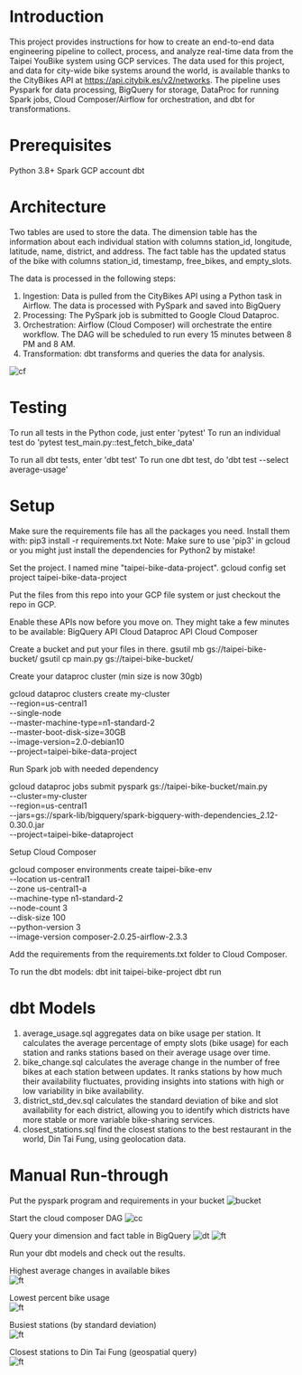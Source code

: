 # Introduction

This project provides instructions for how to create an end-to-end data engineering pipeline to collect, process, and analyze real-time data from the Taipei YouBike system using GCP services. 
The data used for this project, and data for city-wide bike systems around the world, is available thanks to the CityBikes API at https://api.citybik.es/v2/networks.
The pipeline uses Pyspark for data processing, BigQuery for storage, DataProc for running Spark jobs, Cloud Composer/Airflow for orchestration, and dbt for transformations.

# Prerequisites

Python 3.8+
Spark 
GCP account
dbt

# Architecture
Two tables are used to store the data.
The dimension table has the information about each individual station with columns station_id, longitude, latitude, name, district, and address.
The fact table has the updated status of the bike with columns station_id, timestamp, free_bikes, and empty_slots.

The data is processed in the following steps:
1. Ingestion: Data is pulled from the CityBikes API using a Python task in Airflow. The data is processed with PySpark and saved into BigQuery
2. Processing: The PySpark job is submitted to Google Cloud Dataproc.
3. Orchestration: Airflow (Cloud Composer) will orchestrate the entire workflow. The DAG will be scheduled to run every 15 minutes between 8 PM and 8 AM.
4. Transformation: dbt transforms and queries the data for analysis.

![cf](screenshots/workflow.png)

# Testing
To run all tests in the Python code, just enter 'pytest'
To run an individual test do 'pytest test_main.py::test_fetch_bike_data'

To run all dbt tests, enter 'dbt test'
To run one dbt test, do 'dbt test --select average-usage'

# Setup
Make sure the requirements file has all the packages you need. Install them with:
pip3 install -r requirements.txt
Note: Make sure to use 'pip3' in gcloud or you might just install the dependencies for Python2 by mistake!

Set the project. I named mine "taipei-bike-data-project".
gcloud config set project taipei-bike-data-project

Put the files from this repo into your GCP file system or just checkout the repo in GCP.

Enable these APIs now before you move on. They might take a few minutes to be available:
BigQuery API
Cloud Dataproc API
Cloud Composer

Create a bucket and put your files in there.
gsutil mb gs://taipei-bike-bucket/
gsutil cp main.py gs://taipei-bike-bucket/

Create your dataproc cluster (min size is now 30gb)

gcloud dataproc clusters create my-cluster \
    --region=us-central1 \
    --single-node \
    --master-machine-type=n1-standard-2 \
    --master-boot-disk-size=30GB \
    --image-version=2.0-debian10 \
    --project=taipei-bike-data-project

Run Spark job with needed dependency

gcloud dataproc jobs submit pyspark gs://taipei-bike-bucket/main.py \
    --cluster=my-cluster \
    --region=us-central1 \
    --jars=gs://spark-lib/bigquery/spark-bigquery-with-dependencies_2.12-0.30.0.jar \
    --project=taipei-bike-dataproject

Setup Cloud Composer

gcloud composer environments create taipei-bike-env \
    --location us-central1 \
    --zone us-central1-a \
    --machine-type n1-standard-2 \
    --node-count 3 \
    --disk-size 100 \
    --python-version 3 \
    --image-version composer-2.0.25-airflow-2.3.3

Add the requirements from the requirements.txt folder to Cloud Composer.

To run the dbt models:
dbt init taipei-bike-project
dbt run

# dbt Models

1. average_usage.sql aggregates data on bike usage per station. It calculates the average percentage of empty slots (bike usage) for each station and ranks stations based on their average usage over time.
2. bike_change.sql calculates the average change in the number of free bikes at each station between updates. It ranks stations by how much their availability fluctuates, providing insights into stations with high or low variability in bike availability.
3. district_std_dev.sql calculates the standard deviation of bike and slot availability for each district, allowing you to identify which districts have more stable or more variable bike-sharing services.
4. closest_stations.sql find the closest stations to the best restaurant in the world, Din Tai Fung, using geolocation data.

# Manual Run-through

Put the pyspark program and requirements in your bucket
![bucket](screenshots/cloud_storage.png)

Start the cloud composer DAG
![cc](screenshots/cloud_composer.png)

Query your dimension and fact table in BigQuery
![dt](screenshots/dim_table.png)
![ft](screenshots/fact_table.png)

Run your dbt models and check out the results.

Highest average changes in available bikes  
![ft](screenshots/dbt_avg_bike_change.png)

Lowest percent bike usage  
![ft](screenshots/dbt_avg_usage.png)

Busiest stations (by standard deviation)  
![ft](screenshots/dbt_std_dev.png)

Closest stations to Din Tai Fung (geospatial query)  
![ft](screenshots/dbt_closest_station.png)

